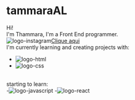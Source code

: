 # tammaraAL
Hi! 
<br>
I'm Thammara, I'm a Front End programmer.
<br>
<img src="https://img.shields.io/badge/Instagram-E4405F?style=for-the-badge&logo=instagram&logoColor=white" alt="logo-instagram"><a href="https://www.instagram.com/alveeast/">Clique aqui</a> 
<br>
I'm currently learning and creating projects with:
- <img src="https://img.shields.io/badge/HTML5-E34F26?style=for-the-badge&logo=html5&logoColor=white" alt="logo-html">
- <img src="https://img.shields.io/badge/CSS3-1572B6?style=for-the-badge&logo=css3&logoColor=white" alt="logo-css">
<br>
starting to learn:
<br>
-<img src="https://img.shields.io/badge/JavaScript-F7DF1E?style=for-the-badge&logo=javascript&logoColor=black" alt="logo-javascript">
-<img src="https://img.shields.io/badge/React-20232A?style=for-the-badge&logo=react&logoColor=61DAFB" alt="logo-react">

